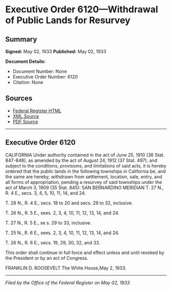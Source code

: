 # Executive Order 6120—Withdrawal of Public Lands for Resurvey

## Summary

**Signed:** May 02, 1933
**Published:** May 02, 1933

**Document Details:**
- Document Number: None
- Executive Order Number: 6120
- Citation: None

## Sources
- [Federal Register HTML](https://www.presidency.ucsb.edu/documents/executive-order-6120-withdrawal-public-lands-for-resurvey)
- [XML Source](None)
- [PDF Source](None)

---

## Executive Order 6120

CALIFORNIA
Under authority contained in the act of June 25, 1910 (36 Stat. 847-848), as amended by the act of August 24, 1912 (37 Stat. 497), and subject to the conditions, provisions, and limitations of said acts, it is hereby ordered that the public lands in the following townships in California be, and the same are hereby, withdrawn from settlement, location, sale, entry, and all forms of appropriation, pending a resurvey of said townships under the act of March 3, 1909 (35 Stat. 845):
SAN BERNARDINO MERIDIAN
T. 27 N., R. 4 E., secs. 3, 4, 5, 10, 11, 14, and 24.

T. 28 N., R. 4 E., secs. 18 to 20 and secs. 29 to 32, inclusive.

T. 26 N., R. 5 E., sees. 2, 3, 4, 10, 11, 12, 13, 14, and 24.

T. 27 N., R. 5 E., se s. 29 to 33, inclusive.

T. 25 N., R. 6 E., sees. 2, 3, 4, 10, 11, 12, 13, 14, and 24.

T. 26 N., R. 6 E., secs. 19, 29, 30, 32, and 33.

This order shall continue in full force and effect unless and until revoked by the President or by an act of Congress.

FRANKLIN D. ROOSEVELT
The White House,May 2, 1933.

---

*Filed by the Office of the Federal Register on May 02, 1933*
